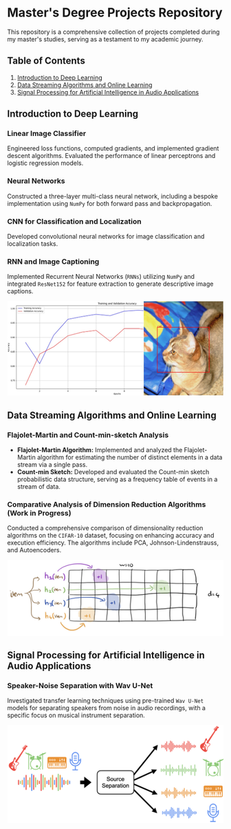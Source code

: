 # Master's Degree Projects Repository

This repository is a comprehensive collection of projects completed during my master's studies, serving as a testament to my academic journey.

## Table of Contents
1. [Introduction to Deep Learning](#introduction-to-deep-learning)
2. [Data Streaming Algorithms and Online Learning](#data-streaming-algorithms-and-online-learning)
3. [Signal Processing for Artificial Intelligence in Audio Applications](#signal-processing-for-artificial-intelligence-in-audio-applications)


## Introduction to Deep Learning <a name="introduction-to-deep-learning"></a>

### Linear Image Classifier
Engineered loss functions, computed gradients, and implemented gradient descent algorithms. Evaluated the performance of linear perceptrons and logistic regression models.

### Neural Networks
Constructed a three-layer multi-class neural network, including a bespoke implementation using `NumPy` for both forward pass and backpropagation.

### CNN for Classification and Localization
Developed convolutional neural networks for image classification and localization tasks.

### RNN and Image Captioning
Implemented Recurrent Neural Networks (`RNNs`) utilizing `NumPy` and integrated `ResNet152` for feature extraction to generate descriptive image captions.

![Alt text](https://github.com/YuvalSh1233/MScProjects/blob/main/images/1.jpg?raw=true)

## Data Streaming Algorithms and Online Learning <a name="data-streaming-algorithms-and-online-learning"></a>

### Flajolet-Martin and Count-min-sketch Analysis
- **Flajolet-Martin Algorithm:** Implemented and analyzed the Flajolet-Martin algorithm for estimating the number of distinct elements in a data stream via a single pass.
- **Count-min Sketch:** Developed and evaluated the Count-min sketch probabilistic data structure, serving as a frequency table of events in a stream of data.

### Comparative Analysis of Dimension Reduction Algorithms (Work in Progress)
Conducted a comprehensive comparison of dimensionality reduction algorithms on the `CIFAR-10` dataset, focusing on enhancing accuracy and execution efficiency. The algorithms include PCA, Johnson-Lindenstrauss, and Autoencoders.

![Alt text](https://github.com/YuvalSh1233/MScProjects/blob/main/images/3.png?raw=true)

## Signal Processing for Artificial Intelligence in Audio Applications <a name="signal-processing-for-artificial-intelligence-in-audio-applications"></a>

### Speaker-Noise Separation with Wav U-Net
Investigated transfer learning techniques using pre-trained `Wav U-Net` models for separating speakers from noise in audio recordings, with a specific focus on musical instrument separation.

![Alt text](https://github.com/YuvalSh1233/MScProjects/blob/main/images/2.png?raw=true)
